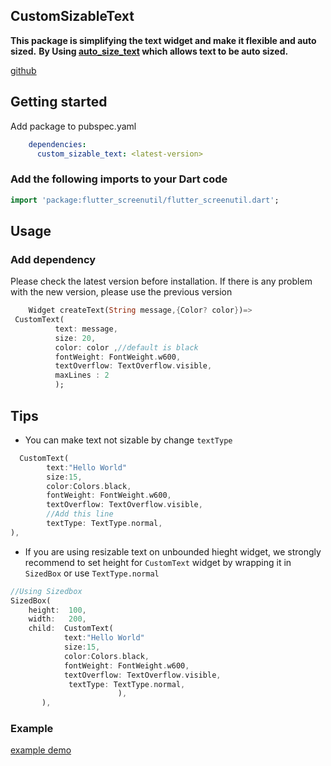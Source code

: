 ## CustomSizableText

**This package is simplifying the text widget and make it flexible and auto sized.**
**By Using [auto_size_text](https://pub.dev/packages/auto_size_text) which allows text to be auto sized.**

[github](https://github.com/ElGenius-developer/custom_sizable_text)

## Getting started
Add package to pubspec.yaml
``` yaml
    dependencies:
      custom_sizable_text: <latest-version>
```
### Add the following imports to your Dart code

```dart
import 'package:flutter_screenutil/flutter_screenutil.dart';
```


## Usage

### Add dependency

Please check the latest version before installation.
If there is any problem with the new version, please use the previous version

```dart
    Widget createText(String message,{Color? color})=>
 CustomText(
          text: message,
          size: 20,
          color: color ,//default is black
          fontWeight: FontWeight.w600,
          textOverflow: TextOverflow.visible,
          maxLines : 2
          );
```
## Tips 
- You can make text not sizable by change `textType`
```dart
  CustomText(
        text:"Hello World"
        size:15,
        color:Colors.black,
        fontWeight: FontWeight.w600,
        textOverflow: TextOverflow.visible,
        //Add this line
        textType: TextType.normal,
),
```
- If you are using resizable text on unbounded hieght widget, we strongly recommend to set height for `CustomText` widget by wrapping it in `SizedBox` or use ` TextType.normal `
 
```dart
//Using Sizedbox
SizedBox(
    height:  100,
    width:   200,
    child:  CustomText(
            text:"Hello World"
            size:15,
            color:Colors.black,
            fontWeight: FontWeight.w600,
            textOverflow: TextOverflow.visible,
             textType: TextType.normal,
                        ),
       ),
```

### Example

[example demo](https://github.com/ElGenius-developer/custom_sizable_text/tree/main/example/)

